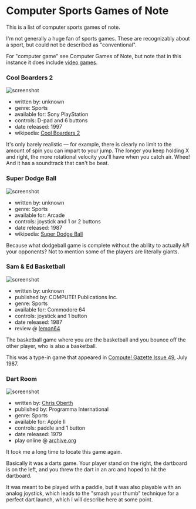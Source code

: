 Computer Sports Games of Note
=============================

This is a list of computer sports games of note.

I'm not generally a huge fan of sports games.
These are recognizably about a sport, but
could not be described as "conventional".

For "computer game" see Computer Games of Note,
but note that in this instance it does include
[video games](Video%20Games%20of%20Note.md).

### Cool Boarders 2

![screenshot](http://www.vizzed.com/videogames/psx/screenshot/Cool%20Boarders%202-2.jpg)

*   written by: unknown
*   genre: Sports
*   available for: Sony PlayStation
*   controls: D-pad and 6 buttons
*   date released: 1997
*   wikipedia: [Cool Boarders 2](https://en.wikipedia.org/wiki/Cool_Boarders_2)

It's only barely realistic — for example,
there is clearly no limit to the amount of spin you can impart to your
jump. The longer you keep holding X and right, the more rotational velocity
you'll have when you catch air. Whee! And it has a soundtrack that can't be
beat.

### Super Dodge Ball

![screenshot](https://upload.wikimedia.org/wikipedia/en/3/3a/Nekketsu_koukou_dodgeball_bu.jpg)

*   written by: unknown
*   genre: Sports
*   available for: Arcade
*   controls: joystick and 1 or 2 buttons
*   date released: 1987
*   wikipedia: [Super Dodge Ball](https://en.wikipedia.org/wiki/Super_Dodge_Ball)

Because what dodgeball game is complete without the ability to
actually *kill* your opponents?  Not to mention some of the
players are literally giants.

### Sam & Ed Basketball

![screenshot](http://www.lemon64.com/games/screenshots/full/s/sam_and_ed_basketball_01.gif)

*   written by: unknown
*   published by: COMPUTE! Publications Inc.
*   genre: Sports
*   available for: Commodore 64
*   controls: joystick and 1 button
*   date released: 1987
*   review @ [lemon64](http://www.lemon64.com/reviews/view.php?id=1109)

The basketball game where you are the basketball and you bounce off
the other player, who is also a basketball.

This was a type-in game that appeared in
[Compute! Gazette Issue 49](https://archive.org/details/1987-07-computegazette),
July 1987.

### Dart Room

![screenshot](http://static.catseye.tc/archive/curated/screenshots/Dart%20Room%20%28Chris%20Oberth%2C%201979%29.png)

*   written by: [Chris Oberth](https://en.wikipedia.org/wiki/Chris_Oberth)
*   published by: Programma International
*   genre: Sports
*   available for: Apple II
*   controls: paddle and 1 button
*   date released: 1979
*   play online @ [archive.org](https://archive.org/details/a2_cple_Apple_Bowl_Budge_Trilogy_Dart_Room_Star_Wars_William_Tell)

It took me a long time to locate this game again.

Basically it was a darts game.  Your player stand on the right, the
dartboard is on the left, and you threw the dart in an arc and hoped
to hit the dartboard.

It was meant to be played with a paddle, but it was also playable
with an analog joystick, which leads to the "smash your thumb" technique
for a perfect dart launch, which I will describe here at some point.
